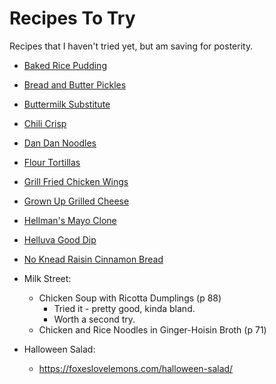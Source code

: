 # Recipes To Try

Recipes that I haven't tried yet, but am saving for posterity.

- [Baked Rice Pudding](baked_rice_pudding.md)
- [Bread and Butter Pickles](bb_pickles.md)
- [Buttermilk Substitute](buttermilk.md)
- [Chili Crisp](chili_crisp.md)
- [Dan Dan Noodles](dandan.md)
- [Flour Tortillas](flour_tortillas.md)
- [Grill Fried Chicken Wings](grill_fried_chicken_wings.md)
- [Grown Up Grilled Cheese](grown_up_grilled_cheese.md)
- [Hellman's Mayo Clone](hellmans.md)
- [Helluva Good Dip](helluva_good_dip.md)
- [No Knead Raisin Cinnamon Bread](raisin_cinnamon.md)

- Milk Street:
  - Chicken Soup with Ricotta Dumplings (p 88)
    - Tried it - pretty good, kinda bland.
    - Worth a second try.
  - Chicken and Rice Noodles in Ginger-Hoisin Broth (p 71)
- Halloween Salad:
  - <https://foxeslovelemons.com/halloween-salad/>
